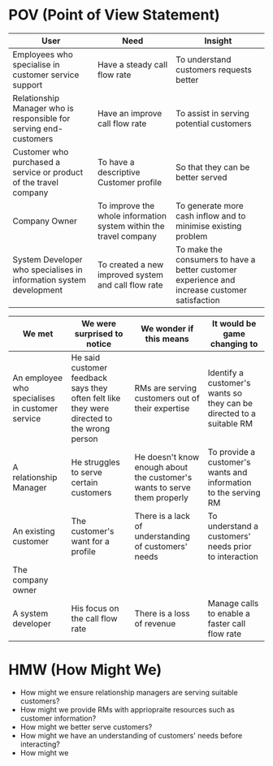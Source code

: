 # POV (Point of View Statement)

User  | Need  | Insight
----  | ----  | -------
Employees who specialise in customer service support  | Have a steady call flow rate  | To understand customers requests better
Relationship Manager who is responsible for serving end-customers | Have an improve call flow rate | To assist in serving potential customers 
Customer who purchased a service or product of the travel company  | To have a descriptive Customer profile  | So that they can be better served
Company Owner | To improve the whole information system within the travel company | To generate more cash inflow and to minimise existing problem
System Developer who specialises in information system development  | To created a new improved system and call flow rate | To make the consumers to have a better customer experience and increase customer satisfaction

We met  | We were surprised to notice | We wonder if this means | It would be game changing to
------  | --------------------------- | ----------------------- | ----------------------------
An employee who specialises in customer service | He said customer feedback says they often felt like they were directed to the wrong person  | RMs are serving customers out of their expertise  | Identify a customer's wants so they can be directed to a suitable RM
A relationship Manager  | He struggles to serve certain customers | He doesn't know enough about the customer's wants to serve them properly  | To provide a customer's wants and information to the serving RM
An existing customer  | The customer's want for a profile | There is a lack of understanding of customers' needs  | To understand a customers' needs prior to interaction
The company owner | 
A system developer  | His focus on the call flow rate  | There is a loss of revenue | Manage calls to enable a faster call flow rate

# HMW (How Might We)

* How might we ensure relationship managers are serving suitable customers?
* How might we provide RMs with appriopraite resources such as customer information?
* How might we better serve customers?
* How might we have an understanding of customers' needs before interacting?
* How might we
